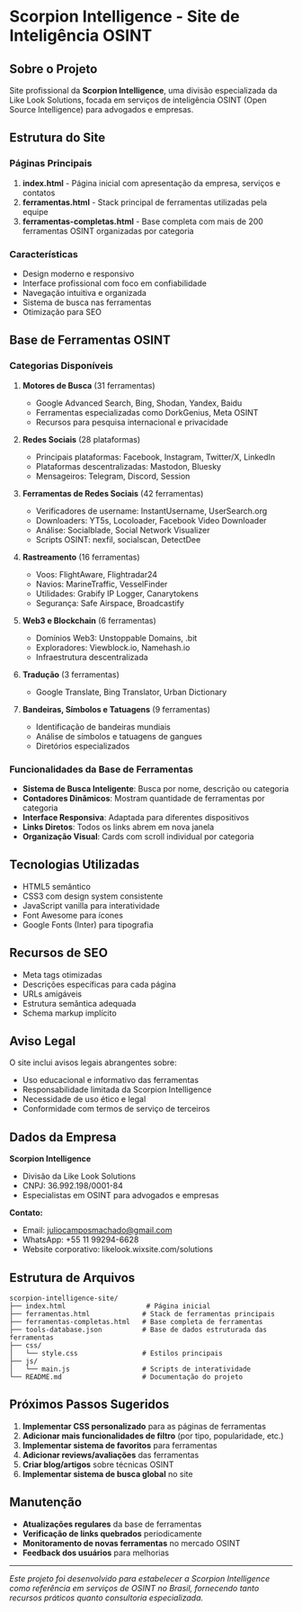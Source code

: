 # Scorpion Intelligence - Site de Inteligência OSINT

## Sobre o Projeto

Site profissional da **Scorpion Intelligence**, uma divisão especializada da Like Look Solutions, focada em serviços de inteligência OSINT (Open Source Intelligence) para advogados e empresas.

## Estrutura do Site

### Páginas Principais

1. **index.html** - Página inicial com apresentação da empresa, serviços e contatos
2. **ferramentas.html** - Stack principal de ferramentas utilizadas pela equipe
3. **ferramentas-completas.html** - Base completa com mais de 200 ferramentas OSINT organizadas por categoria

### Características

- Design moderno e responsivo
- Interface profissional com foco em confiabilidade
- Navegação intuitiva e organizada
- Sistema de busca nas ferramentas
- Otimização para SEO

## Base de Ferramentas OSINT

### Categorias Disponíveis

1. **Motores de Busca** (31 ferramentas)
   - Google Advanced Search, Bing, Shodan, Yandex, Baidu
   - Ferramentas especializadas como DorkGenius, Meta OSINT
   - Recursos para pesquisa internacional e privacidade

2. **Redes Sociais** (28 plataformas)
   - Principais plataformas: Facebook, Instagram, Twitter/X, LinkedIn
   - Plataformas descentralizadas: Mastodon, Bluesky
   - Mensageiros: Telegram, Discord, Session

3. **Ferramentas de Redes Sociais** (42 ferramentas)
   - Verificadores de username: InstantUsername, UserSearch.org
   - Downloaders: YT5s, Locoloader, Facebook Video Downloader
   - Análise: Socialblade, Social Network Visualizer
   - Scripts OSINT: nexfil, socialscan, DetectDee

4. **Rastreamento** (16 ferramentas)
   - Voos: FlightAware, Flightradar24
   - Navios: MarineTraffic, VesselFinder
   - Utilidades: Grabify IP Logger, Canarytokens
   - Segurança: Safe Airspace, Broadcastify

5. **Web3 e Blockchain** (6 ferramentas)
   - Domínios Web3: Unstoppable Domains, .bit
   - Exploradores: Viewblock.io, Namehash.io
   - Infraestrutura descentralizada

6. **Tradução** (3 ferramentas)
   - Google Translate, Bing Translator, Urban Dictionary

7. **Bandeiras, Símbolos e Tatuagens** (9 ferramentas)
   - Identificação de bandeiras mundiais
   - Análise de símbolos e tatuagens de gangues
   - Diretórios especializados

### Funcionalidades da Base de Ferramentas

- **Sistema de Busca Inteligente**: Busca por nome, descrição ou categoria
- **Contadores Dinâmicos**: Mostram quantidade de ferramentas por categoria
- **Interface Responsiva**: Adaptada para diferentes dispositivos
- **Links Diretos**: Todos os links abrem em nova janela
- **Organização Visual**: Cards com scroll individual por categoria

## Tecnologias Utilizadas

- HTML5 semântico
- CSS3 com design system consistente
- JavaScript vanilla para interatividade
- Font Awesome para ícones
- Google Fonts (Inter) para tipografia

## Recursos de SEO

- Meta tags otimizadas
- Descrições específicas para cada página
- URLs amigáveis
- Estrutura semântica adequada
- Schema markup implícito

## Aviso Legal

O site inclui avisos legais abrangentes sobre:
- Uso educacional e informativo das ferramentas
- Responsabilidade limitada da Scorpion Intelligence
- Necessidade de uso ético e legal
- Conformidade com termos de serviço de terceiros

## Dados da Empresa

**Scorpion Intelligence**
- Divisão da Like Look Solutions
- CNPJ: 36.992.198/0001-84
- Especialistas em OSINT para advogados e empresas

**Contato:**
- Email: juliocamposmachado@gmail.com
- WhatsApp: +55 11 99294-6628
- Website corporativo: likelook.wixsite.com/solutions

## Estrutura de Arquivos

```
scorpion-intelligence-site/
├── index.html                    # Página inicial
├── ferramentas.html             # Stack de ferramentas principais
├── ferramentas-completas.html   # Base completa de ferramentas
├── tools-database.json          # Base de dados estruturada das ferramentas
├── css/
│   └── style.css                # Estilos principais
├── js/
│   └── main.js                  # Scripts de interatividade
└── README.md                    # Documentação do projeto
```

## Próximos Passos Sugeridos

1. **Implementar CSS personalizado** para as páginas de ferramentas
2. **Adicionar mais funcionalidades de filtro** (por tipo, popularidade, etc.)
3. **Implementar sistema de favoritos** para ferramentas
4. **Adicionar reviews/avaliações** das ferramentas
5. **Criar blog/artigos** sobre técnicas OSINT
6. **Implementar sistema de busca global** no site

## Manutenção

- **Atualizações regulares** da base de ferramentas
- **Verificação de links quebrados** periodicamente
- **Monitoramento de novas ferramentas** no mercado OSINT
- **Feedback dos usuários** para melhorias

---

*Este projeto foi desenvolvido para estabelecer a Scorpion Intelligence como referência em serviços de OSINT no Brasil, fornecendo tanto recursos práticos quanto consultoria especializada.*